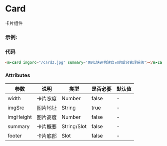 # Card

卡片组件

### 示例:

<m-card imgSrc="/v-widget/card3.jpg" summary="0到1快速构建自己的后台管理系统"></m-card>

### 代码

```html
<m-card imgSrc="/card3.jpg" summary="0到1快速构建自己的后台管理系统"></m-card>
```

### Attributes

| 参数      | 说明     | 类型        | 是否必要 | 默认值 |
| --------- | -------- | ----------- | -------- | ------ |
| width     | 卡片宽度 | Number      | false    | -      |
| imgSrc    | 图片地址 | String      | true     | -      |
| imgHeight | 图片高度 | Number      | false    | -      |
| summary   | 卡片概要 | String/Slot | false    | -      |
| footer    | 卡片底部 | Slot        | false    | -      |
